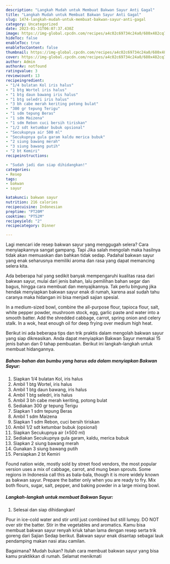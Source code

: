 ```yaml
---
description: "Langkah Mudah untuk Membuat Bakwan Sayur Anti Gagal"
title: "Langkah Mudah untuk Membuat Bakwan Sayur Anti Gagal"
slug: 1474-langkah-mudah-untuk-membuat-bakwan-sayur-anti-gagal
category: Uncategorized
date: 2023-01-31T06:07:37.430Z
image: https://img-global.cpcdn.com/recipes/a4c02c69734c24a0/680x482cq70/bakwan-sayur-foto-resep-utama.jpg
hideToc: false
enableToc: true
enableTocContent: false
thumbnail: https://img-global.cpcdn.com/recipes/a4c02c69734c24a0/680x482cq70/bakwan-sayur-foto-resep-utama.jpg
cover: https://img-global.cpcdn.com/recipes/a4c02c69734c24a0/680x482cq70/bakwan-sayur-foto-resep-utama.jpg
author: Admin
authorAv: notfound
ratingvalue: 3
reviewcount: 13
recipeingredient:
- "1/4 bulatan Kol iris halus"
- "1 btg Wortel iris halus"
- "1 btg daun bawang iris halus"
- "1 btg seledri iris halus"
- "3 bh cabe merah keriting potong bulat"
- "300 gr tepung Terigu"
- "1 sdm tepung Beras"
- "1 sdm Maizena"
- "1 sdm Rebon cuci bersih tiriskan"
- "1/2 sdt ketumbar bubuk opsional"
- "Secukupnya air 500 ml"
- "Secukupnya gula garam kaldu merica bubuk"
- "2 siung bawang merah"
- "3 siung bawang putih"
- "2 bt Kemiri"
recipeinstructions:

- "Sudah jadi dan siap dihidangkan!"
categories:
- Resep
tags:
- bakwan
- sayur

katakunci: bakwan sayur 
nutrition: 216 calories
recipecuisine: Indonesian
preptime: "PT20M"
cooktime: "PT52M"
recipeyield: "2"
recipecategory: Dinner

---
```



Lagi mencari ide resep bakwan sayur yang menggugah selera? Cara menyiapkannya sangat gampang. Tapi Jika salah mengolah maka hasilnya tidak akan memuaskan dan bahkan tidak sedap. Padahal bakwan sayur yang enak seharusnya memiliki aroma dan rasa yang dapat memancing selera kita.


Ada beberapa hal yang sedikit banyak mempengaruhi kualitas rasa dari bakwan sayur, mulai dari jenis bahan, lalu pemilihan bahan segar dan bagus, hingga cara membuat dan menyajikannya. Tak perlu bingung jika hendak menyiapkan bakwan sayur enak di rumah, karena asal sudah tahu caranya maka hidangan ini bisa menjadi sajian spesial.

In a medium-sized bowl, combine the all-purpose flour, tapioca flour, salt, white pepper powder, mushroom stock, egg, garlic paste and water into a smooth batter. Add the shredded cabbage, carrot, spring onion and celery stalk. In a wok, heat enough oil for deep frying over medium high heat.


Berikut ini ada beberapa tips dan trik praktis dalam mengolah bakwan sayur yang siap dikreasikan. Anda dapat menyiapkan Bakwan Sayur memakai 15 jenis bahan dan 0 tahap pembuatan. Berikut ini langkah-langkah untuk membuat hidangannya.

<!--inarticleads1-->

##### Bahan-bahan dan bumbu yang harus ada dalam menyiapkan Bakwan Sayur:

1. Siapkan 1/4 bulatan Kol, iris halus
1. Ambil 1 btg Wortel, iris halus
1. Ambil 1 btg daun bawang, iris halus
1. Ambil 1 btg seledri, iris halus
1. Ambil 3 bh cabe merah keriting, potong bulat
1. Sediakan 300 gr tepung Terigu
1. Siapkan 1 sdm tepung Beras
1. Ambil 1 sdm Maizena
1. Siapkan 1 sdm Rebon, cuci bersih tiriskan
1. Ambil 1/2 sdt ketumbar bubuk (opsional)
1. Siapkan Secukupnya air (±500 ml)
1. Sediakan Secukupnya gula garam, kaldu, merica bubuk
1. Siapkan 2 siung bawang merah
1. Gunakan 3 siung bawang putih
1. Persiapkan 2 bt Kemiri


Found nation wide, mostly sold by street food vendors, the most popular version uses a mix of cabbage, carrot, and mung bean sprouts. Some regions in Indonesia call this as bala-bala, though it is more widely known as bakwan sayur. Prepare the batter only when you are ready to fry. Mix both flours, sugar, salt, pepper, and baking powder in a large mixing bowl. 

<!--inarticleads2-->

##### Langkah-langkah untuk membuat Bakwan Sayur:


1. Selesai dan siap dihidangkan!

Pour in ice-cold water and stir until just combined but still lumpy. DO NOT over stir the batter. Stir in the vegetables and aromatics. Kamu bisa membuat bakwan sayur renyah kriuk tahan lama dengan resep serta trik goreng dari Sajian Sedap berikut. Bakwan sayur enak disantap sebagai lauk pendamping makan nasi atau camilan. 

Bagaimana? Mudah bukan? Itulah cara membuat bakwan sayur yang bisa kamu praktikkan di rumah. Selamat menikmati
